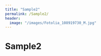 ```yaml
---
title: "Sample2"
permalink: /Sample2/
header:
  image: "/images/Fotolia_108919730_M.jpg"
---
```


# Sample2
